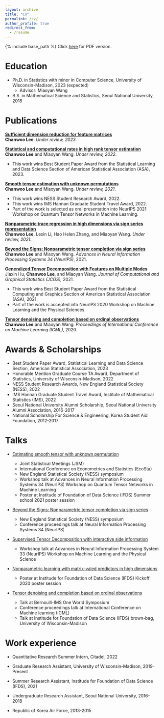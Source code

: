 ```yaml
---
layout: archive
title: "CV"
permalink: /cv/
author_profile: true
redirect_from:
  - /resume
---
```

{% include base_path %}
Click [here](https://Chanwoost.github.io/files/CV_ChanwooLee.pdf) for PDF version.

Education
======
* Ph.D. in Statistics with minor in Computer Science, University of Wisconsin-Madison, 2023 (expected)
  * Advisor: Miaoyan Wang
* B.S. in Mathematical Science and Statistics, Seoul National University, 2018



Publications
======
<b>[Sufficient dimension reduction for feature matrices](https://chanwoost.github.io/publications/sdr)</b> <br>
<b>Chanwoo Lee</b>.
<i>Under review, 2023</i>. <br>



<b>[Statistical and computational rates in high rank tensor estimation](https://chanwoost.github.io/publications/hrank)</b> <br>
<b>Chanwoo Lee</b> and Miaoyan Wang.
<i>Under review, 2022</i>. <br>
* This work wins Best Student Paper Award from the Statistical Learning and Data Science Section of American Statistical Association (ASA), 2023.

<b>[Smooth tensor estimation with unknown permutations](https://chanwoost.github.io/publications/Smooth)</b> <br>
<b>Chanwoo Lee</b> and Miaoyan Wang.
<i>Under review, 2021</i>. <br>
* This work wins NESS Student Research Award, 2022.
* This work wins IMS Hannan Graduate Student Travel Award, 2022.
* Part of the work is selected as oral presentation into NeurIPS 2021 Workshop on Quantum Tensor Networks in Machine Learning.


<b>[Nonparametric trace regression in high dimensions via sign series representation](https://chanwoost.github.io/publications/nonpara)</b> <br>
<b>Chanwoo Lee</b>, Lexin Li, Hao Helen Zhang, and Miaoyan Wang.
<i>Under review, 2021</i>. 

<b>[Beyond the Signs: Nonparametric tensor completion via sign series](https://chanwoost.github.io/publications/signT)</b> <br>
<b>Chanwoo Lee</b> and Miaoyan Wang.
<i>Advances in Neural Information Processing Systems 34 (NeurIPS)</i>, 2021. 

<b>[Generalized Tensor Decomposition with Features on Multiple Modes](https://chanwoost.github.io/publications/Tregress)</b> <br>
Jiaxin Hu, <b>Chanwoo Lee</b>, and Miaoyan Wang.
<i> Journal of Computational and Graphical Statistics (JCGS),</i> 2021.<br> 
* This work wins Best Student Paper Award from the Statistical Computing and Graphics Section of American Statistical Association (ASA), 2021.
* Part of the work is accepted into NeurIPS 2020 Workshop on Machine Learning and the Physical Sciences.


<b>[Tensor denoising and completion based on ordinal observations](https://chanwoost.github.io/publications/ordinalT)</b> <br> 
<b>Chanwoo Lee</b> and Miaoyan Wang.
<i>Proceedings of International Conference on Machine Learning (ICML)</i>, 2020.



Awards & Scholarships
======
* Best Student Paper Award, Statistical Learning and Data Science Section, American Statistical Association, 2023
* Honorable Mention Graduate Course TA Award, Department of Statistics, University of Wisconsin-Madison, 2022
* NESS Student Research Awards, New England Statistical Society (NESS), 2022
* IMS Hannan Graduate Student Travel Award, Institute of Mathematical Statistics (IMS), 2022
* Seoul National University Alumni Scholarship, Seoul National University Alumni Association, 2016-2017
* National Scholarship For Science & Engineering, Korea Student Aid Foundation, 2012-2017


 

  
Talks
======
* [Estimating smooth tensor with unknown permutation](https://chanwoost.github.io/talks/smoothtensor)
  * Joint Statistical Meetings (JSM)
  * International Conference on Econometrics and Statistics (EcoSta)
  * New England Statistical Society (NESS) symposium
  * Workshop talk at Advances in Neural Information Processing Systems 34 (NeurIPS) Workshop on Quantum Tensor
Networks in Machine Learning
  * Poster at Institude of Foundation of Data Science (IFDS) Summer school 2021 poster session

* [Beyond the Signs: Nonparametric tensor completion via sign series](https://chanwoost.github.io/talks/signtensor)
  *  New England Statistical Society (NESS) symposium
  *  Conference proceedings talk at Neural Information Processing Systems 34 (NeurIPS)

* [Supervised Tensor Decomposition with interactive side information](https://chanwoost.github.io/talks/supervised)
  * Workshop talk at Advances in Neural Information Processing System 33 (NeurIPS) Workshop on Machine Learning and the Physical Science

* [Nonparametric learning with matrix-valed predictors in high dimensions](https://chanwoost.github.io/talks/nonpara)
  * Poster at Institude for Foundation of Data Science (IFDS) Kickoff 2020 poster session


* [Tensor denoising and completion based on ordinal observations](https://chanwoost.github.io/talks/ordinalT1)
  * Talk at Bernoulli-IMS One World Symposium
  * Conference proceedings talk at International Conference on Machine learning (ICML)
  * Talk at Institude for Foundation of Data Science (IFDS) brown-bag, University of Wisconsin-Madison

Work experience
======

* Quantitative Research Summer Intern, Citadel, 2022

* Graduate Research Assistant, University of Wisconsin-Madison, 2019-Present

* Summer Research Assistant, Institude for Foundation of Data Science (IFDS), 2021

* Undergraduate Research Assistant, Seoul National University, 2016-2018

* Republic of Korea Air Force, 2013-2015



